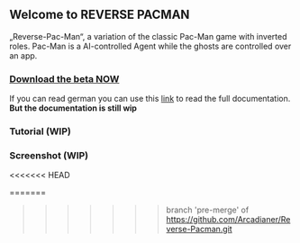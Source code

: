 ## Welcome to REVERSE PACMAN

„Reverse-Pac-Man“, a variation of the classic Pac-Man game with
inverted roles. Pac-Man is a AI-controlled Agent while the ghosts are controlled over an app.

### [Download the beta NOW](https://github.com/Arcadianer/Reverse-Pacman/releases)

If you can read german you can use this [link](https://github.com/Arcadianer/Reverse-Pacman/raw/pre-merge/(German)%20Documentation(wip).pdf) to read the full documentation.
**But the documentation is still wip**

### Tutorial (WIP)
### Screenshot (WIP)
<<<<<<< HEAD


=======
>>>>>>> branch 'pre-merge' of https://github.com/Arcadianer/Reverse-Pacman.git
